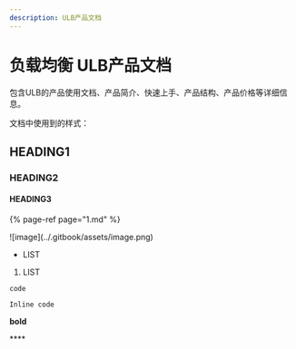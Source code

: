 ```yaml
---
description: ULB产品文档
---
```


# 负载均衡 ULB产品文档

包含ULB的产品使用文档、产品简介、快速上手、产品结构、产品价格等详细信息。

文档中使用到的样式：

## HEADING1

### HEADING2

#### HEADING3

{% page-ref page="1.md" %}

!\[image\]\(../.gitbook/assets/image.png\)

* LIST

1. LIST

 `code` 

`Inline code`

**bold**

\*\*\*\*




